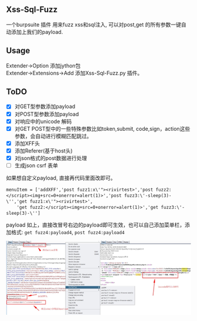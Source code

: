 ## Xss-Sql-Fuzz

一个burpsuite 插件 用来fuzz xss和sql注入, 可以对post,get 的所有参数一键自动添加上我们的payload.

## Usage
Extender->Option 添加jython包   
Extender->Extensions->Add 添加Xss-Sql-Fuzz.py 插件。

## ToDO
- [x] 对GET型参数添加payload
- [x] 对POST型参数添加payload
- [x] 对响应中的unicode 解码
- [x] 对GET POST型中的一些特殊参数比如token,submit, code,sign，action这些参数，会自动进行模糊匹配跳过。
- [x] 添加XFF头
- [x] 添加Referer(基于host头)
- [x] 对json格式的post数据进行处理
- [ ] 生成json csrf 表单

如果想自定义payload, 直接再代码里面改即可。

	menuItem = ['addXFF','post fuzz1:x\'"><rivirtest>','post fuzz2:</script><img+src=0+onerror=alert(1)>','post fuzz3:\'-sleep(3)-\'','get fuzz1:x\'"><rivirtest>',
        'get fuzz2:</script><img+src=0+onerror=alert(1)>','get fuzz3:\'-sleep(3)-\'']

payload 如上，直接改冒号右边的payload即可生效，也可以自己添加菜单栏，添加格式: `get fuzz4:payload4`, `post fuzz4:payload4`


![1.jpg](1.jpg)